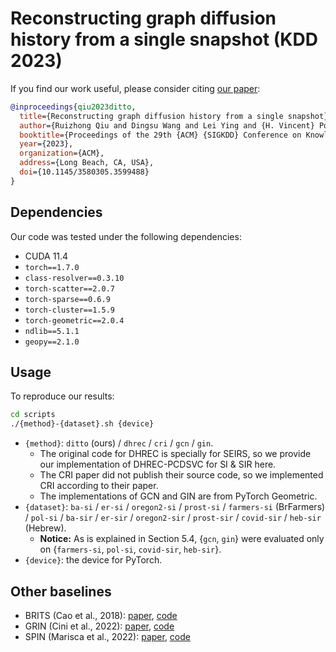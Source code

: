 # Reconstructing graph diffusion history from a single snapshot \(KDD 2023\)

If you find our work useful, please consider citing [our paper](https://doi.org/10.1145/3580305.3599488):

```bibtex
@inproceedings{qiu2023ditto,
  title={Reconstructing graph diffusion history from a single snapshot},
  author={Ruizhong Qiu and Dingsu Wang and Lei Ying and {H. Vincent} Poor and Yifang Zhang and Hanghang Tong},
  booktitle={Proceedings of the 29th {ACM} {SIGKDD} Conference on Knowledge Discovery and Data Mining},
  year={2023},
  organization={ACM},
  address={Long Beach, CA, USA},
  doi={10.1145/3580305.3599488}
}
```

## Dependencies

Our code was tested under the following dependencies:

- CUDA 11.4
- `torch==1.7.0`
- `class-resolver==0.3.10`
- `torch-scatter==2.0.7`
- `torch-sparse==0.6.9`
- `torch-cluster==1.5.9`
- `torch-geometric==2.0.4`
- `ndlib==5.1.1`
- `geopy==2.1.0`

## Usage

To reproduce our results:

```sh
cd scripts
./{method}-{dataset}.sh {device}
```

- `{method}`: `ditto` (ours) / `dhrec` / `cri` / `gcn` / `gin`.
  - The original code for DHREC is specially for SEIRS, so we provide our implementation of DHREC-PCDSVC for SI & SIR here.
  - The CRI paper did not publish their source code, so we implemented CRI according to their paper.
  - The implementations of GCN and GIN are from PyTorch Geometric.
- `{dataset}`: `ba-si` / `er-si` / `oregon2-si` / `prost-si` / `farmers-si` (BrFarmers) / `pol-si` / `ba-sir` / `er-sir` / `oregon2-sir` / `prost-sir` / `covid-sir` / `heb-sir` (Hebrew).
  - **Notice:** As is explained in Section 5.4, {`gcn`, `gin`} were evaluated only on {`farmers-si`, `pol-si`, `covid-sir`, `heb-sir`}.
- `{device}`: the device for PyTorch.

## Other baselines

- BRITS \(Cao et al., 2018\): [paper](https://proceedings.neurips.cc/paper/2018/file/734e6bfcd358e25ac1db0a4241b95651-Paper.pdf), [code](https://github.com/caow13/BRITS)
- GRIN \(Cini et al., 2022\): [paper](https://openreview.net/pdf?id=kOu3-S3wJ7), [code](https://github.com/Graph-Machine-Learning-Group/grin)
- SPIN \(Marisca et al., 2022\): [paper](https://arxiv.org/pdf/2205.13479.pdf), [code](https://github.com/Graph-Machine-Learning-Group/spin)
